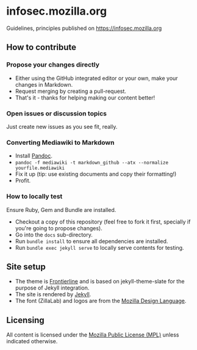 # infosec.mozilla.org
Guidelines, principles published on https://infosec.mozilla.org

## How to contribute

### Propose your changes directly

- Either using the GitHub integrated editor or your own, make your changes in Markdown.
- Request merging by creating a pull-request.
- That's it - thanks for helping making our content better!

### Open issues or discussion topics

Just create new issues as you see fit, really.

### Converting Mediawiki to Markdown

- Install [Pandoc](https://pandoc.org/).
- `pandoc -f mediawiki -t markdown_github --atx --normalize yourfile.mediawiki`
- Fix it up (tip: use existing documents and copy their formatting!)
- Profit.

### How to locally test

Ensure Ruby, Gem and Bundle are installed.

- Checkout a copy of this repository (feel free to fork it first, specially if you're going to propose changes).
- Go into the `docs` sub-directory.
- Run `bundle install` to ensure all dependencies are installed.
- Run `bundle exec jekyll serve` to locally serve contents for testing.

## Site setup

- The theme is [Frontierline](https://github.com/craigcook/frontierline-theme) and is based on jekyll-theme-slate for the purpose of Jekyll integration.
- The site is rendered by [Jekyll](https://jekyllrb.com/).
- The font (ZillaLab) and logos are from the [Mozilla Design Language](https://mozilla.ninja/).

## Licensing

All content is licensed under the [Mozilla Public License (MPL)](https://www.mozilla.org/en-US/MPL/) unless indicated otherwise.
